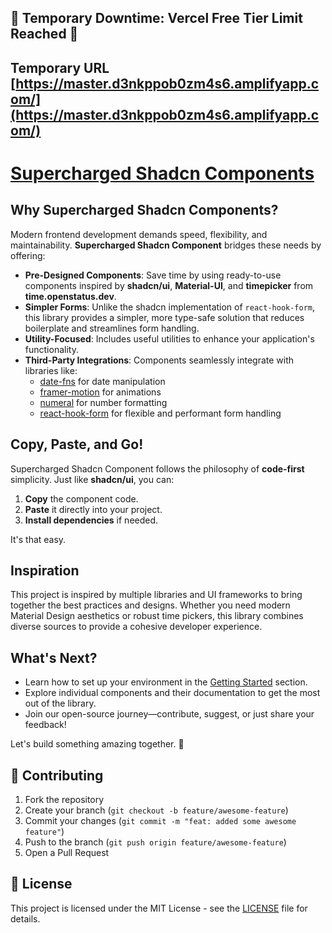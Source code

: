 ## 🚧 Temporary Downtime: Vercel Free Tier Limit Reached 🚧

## Temporary URL [https://master.d3nkppob0zm4s6.amplifyapp.com/](https://master.d3nkppob0zm4s6.amplifyapp.com/)

# [Supercharged Shadcn Components](https://supercharged-shadcn-components.kennethryandy.dev)

## Why Supercharged Shadcn Components?

Modern frontend development demands speed, flexibility, and maintainability. **Supercharged Shadcn Component** bridges these needs by offering:

- **Pre-Designed Components**: Save time by using ready-to-use components inspired by **shadcn/ui**, **Material-UI**, and **timepicker** from **time.openstatus.dev**.
- **Simpler Forms**: Unlike the shadcn implementation of `react-hook-form`, this library provides a simpler, more type-safe solution that reduces boilerplate and streamlines form handling.
- **Utility-Focused**: Includes useful utilities to enhance your application's functionality.
- **Third-Party Integrations**: Components seamlessly integrate with libraries like:
  - [date-fns](https://date-fns.org/) for date manipulation
  - [framer-motion](https://www.framer.com/motion/) for animations
  - [numeral](http://numeraljs.com/) for number formatting
  - [react-hook-form](https://react-hook-form.com/) for flexible and performant form handling

## Copy, Paste, and Go!

Supercharged Shadcn Component follows the philosophy of **code-first** simplicity. Just like **shadcn/ui**, you can:

1. **Copy** the component code.
2. **Paste** it directly into your project.
3. **Install dependencies** if needed.

It's that easy.

## Inspiration

This project is inspired by multiple libraries and UI frameworks to bring together the best practices and designs. Whether you need modern Material Design aesthetics or robust time pickers, this library combines diverse sources to provide a cohesive developer experience.

## What's Next?

- Learn how to set up your environment in the [Getting Started](https://supercharged-shadcn-components.vercel.app/getting-started) section.
- Explore individual components and their documentation to get the most out of the library.
- Join our open-source journey—contribute, suggest, or just share your feedback!

Let's build something amazing together. 🚀

## 🤝 Contributing

1. Fork the repository
2. Create your branch (`git checkout -b feature/awesome-feature`)
3. Commit your changes (`git commit -m "feat: added some awesome feature"`)
4. Push to the branch (`git push origin feature/awesome-feature`)
5. Open a Pull Request

## 📝 License

This project is licensed under the MIT License - see the [LICENSE](LICENSE) file for details.
